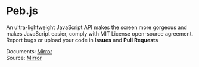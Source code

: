 # Peb.js
An ultra-lightweight JavaScript API makes the screen more gorgeous and makes JavaScript easier, comply with MIT License open-source agreement.  
Report bugs or upload your code in **Issues** and **Pull Requests**  
  
Documents: [Mirror](./docs)  
Source: [Mirror](./src)

